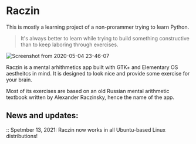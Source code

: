 # Raczin
This is mostly a learning project of a non-prorammer trying to learn Python. 
> It's always better to learn while trying to build something constructive than to keep laboring through exercises. 

![Screenshot from 2020-05-04 23-46-07](https://user-images.githubusercontent.com/18544958/81012219-dc774f80-8e61-11ea-865f-6181a3b22f21.png)

Raczin is a mental arhithmetics app built with GTK+ and Elementary OS aestheitcs in mind. It is designed to look nice and provide some exercise for your brain. 

Most of its exercises are based on an old Russian mental arithmetic textbook written by Alexander Raczinsky, hence the name of the app.  

News and updates: 
-----------------
:: Spetmber 13, 2021: Raczin now works in all Ubuntu-based Linux distributions!